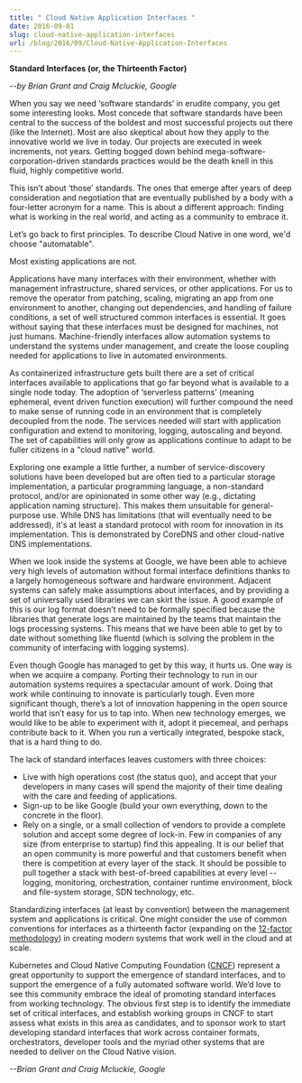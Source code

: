 ```yaml
---
title: " Cloud Native Application Interfaces "
date: 2016-09-01
slug: cloud-native-application-interfaces
url: /blog/2016/09/Cloud-Native-Application-Interfaces
---
```



**Standard Interfaces (or, the Thirteenth Factor)**

_--by Brian Grant and Craig Mcluckie, Google_



When you say we need ‘software standards’ in erudite company, you get some interesting looks. Most concede that software standards have been central to the success of the boldest and most successful projects out there (like the Internet). Most are also skeptical about how they apply to the innovative world we live in today. Our projects are executed in week increments, not years. Getting bogged down behind mega-software-corporation-driven standards practices would be the death knell in this fluid, highly competitive world.

This isn’t about ‘those’ standards. The ones that emerge after years of deep consideration and negotiation that are eventually published by a body with a four-letter acronym for a name. This is about a different approach: finding what is working in the real world, and acting as a community to embrace it.

Let’s go back to first principles. To describe Cloud Native in one word, we'd choose "automatable".

Most existing applications are not.&nbsp;

Applications have many interfaces with their environment, whether with management infrastructure, shared services, or other applications. For us to remove the operator from patching, scaling, migrating an app from one environment to another, changing out dependencies, and handling of failure conditions, a set of well structured common interfaces is essential. It goes without saying that these interfaces must be designed for machines, not just humans. Machine-friendly interfaces allow automation systems to understand the systems under management, and create the loose coupling needed for applications to live in automated environments.&nbsp;



As containerized infrastructure gets built there are a set of critical interfaces available to applications that go far beyond what is available to a single node today. The adoption of ‘serverless patterns’ (meaning ephemeral, event driven function execution) will further compound the need to make sense of running code in an environment that is completely decoupled from the node. The services needed will start with application configuration and extend to monitoring, logging, autoscaling and beyond. The set of capabilities will only grow as applications continue to adapt to be fuller citizens in a "cloud native" world.



Exploring one example a little further, a number of service-discovery solutions have been developed but are often tied to a particular storage implementation, a particular programming language, a non-standard protocol, and/or are opinionated in some other way (e.g., dictating application naming structure). This makes them unsuitable for general-purpose use. While DNS has limitations (that will eventually need to be addressed), it's at least a standard protocol with room for innovation in its implementation. This is demonstrated by CoreDNS and other cloud-native DNS implementations.&nbsp;



When we look inside the systems at Google, we have been able to achieve very high levels of automation without formal interface definitions thanks to a largely homogeneous software and hardware environment. Adjacent systems can safely make assumptions about interfaces, and by providing a set of universally used libraries we can skirt the issue. A good example of this is our log format doesn’t need to be formally specified because the libraries that generate logs are maintained by the teams that maintain the logs processing systems. This means that we have been able to get by to date without something like fluentd (which is solving the problem in the community of interfacing with logging systems).



Even though Google has managed to get by this way, it hurts us. One way is when we acquire a company. Porting their technology to run in our automation systems requires a spectacular amount of work. Doing that work while continuing to innovate is particularly tough. Even more significant though, there’s a lot of innovation happening in the open source world that isn’t easy for us to tap into.&nbsp;When new technology emerges, we would like to be able to experiment with it, adopt it piecemeal, and perhaps contribute back to it. When you run a vertically integrated, bespoke stack, that is a hard thing to do.


The lack of standard interfaces leaves customers with three choices:&nbsp;

- Live with high operations cost (the status quo), and accept that your developers in many cases will spend the majority of their time dealing with the care and feeding of applications.
- Sign-up to be like Google (build your own everything, down to the concrete in the floor).&nbsp;
- Rely on a single, or a small collection of vendors to provide a complete solution and accept some degree of lock-in. Few in companies of any size (from enterprise to startup) find this appealing.
It is our belief that an open community is more powerful and that customers benefit when there is competition at every layer of the stack. It should be possible to pull together a stack with best-of-breed capabilities at every level -- logging, monitoring, orchestration, container runtime environment, block and file-system storage, SDN technology, etc.&nbsp;



Standardizing interfaces (at least by convention) between the management system and applications is critical.&nbsp;One might consider the use of common conventions for interfaces as a thirteenth factor (expanding on the [12-factor methodology](https://12factor.net/)) in creating modern systems that work well in the cloud and at scale.



Kubernetes and Cloud Native Computing Foundation ([CNCF](https://cncf.io/)) represent a great opportunity to support the emergence of standard interfaces, and to support the emergence of a fully automated software world. We’d love to see this community embrace the ideal of promoting standard interfaces from working technology. The obvious first step is to identify the immediate set of critical interfaces, and establish working groups in CNCF to start assess what exists in this area as candidates, and to sponsor work to start developing standard interfaces that work across container formats, orchestrators, developer tools and the myriad other systems that are needed to deliver on the Cloud Native vision.



_--Brian Grant and Craig Mcluckie, Google_
